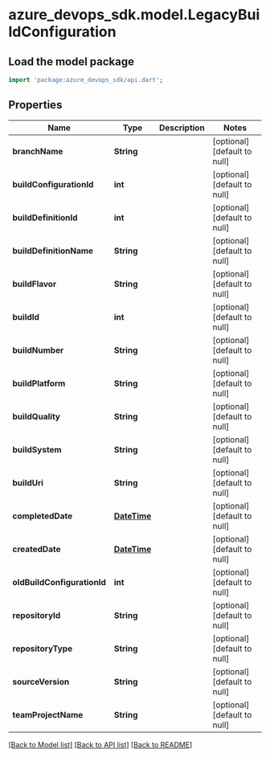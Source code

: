 # azure_devops_sdk.model.LegacyBuildConfiguration

## Load the model package
```dart
import 'package:azure_devops_sdk/api.dart';
```

## Properties
Name | Type | Description | Notes
------------ | ------------- | ------------- | -------------
**branchName** | **String** |  | [optional] [default to null]
**buildConfigurationId** | **int** |  | [optional] [default to null]
**buildDefinitionId** | **int** |  | [optional] [default to null]
**buildDefinitionName** | **String** |  | [optional] [default to null]
**buildFlavor** | **String** |  | [optional] [default to null]
**buildId** | **int** |  | [optional] [default to null]
**buildNumber** | **String** |  | [optional] [default to null]
**buildPlatform** | **String** |  | [optional] [default to null]
**buildQuality** | **String** |  | [optional] [default to null]
**buildSystem** | **String** |  | [optional] [default to null]
**buildUri** | **String** |  | [optional] [default to null]
**completedDate** | [**DateTime**](DateTime.md) |  | [optional] [default to null]
**createdDate** | [**DateTime**](DateTime.md) |  | [optional] [default to null]
**oldBuildConfigurationId** | **int** |  | [optional] [default to null]
**repositoryId** | **String** |  | [optional] [default to null]
**repositoryType** | **String** |  | [optional] [default to null]
**sourceVersion** | **String** |  | [optional] [default to null]
**teamProjectName** | **String** |  | [optional] [default to null]

[[Back to Model list]](../README.md#documentation-for-models) [[Back to API list]](../README.md#documentation-for-api-endpoints) [[Back to README]](../README.md)


